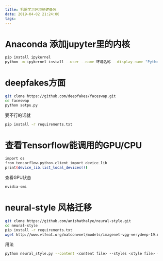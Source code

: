 ```yaml
---
title: 机器学习环境搭建备忘
date: 2019-04-02 21:24:00
tags: 
---
```

# Anaconda 添加jupyter里的内核
```bash
pip install ipykernel
python -m ipykernel install --user --name 环境名称 --display-name "Python (环境名称)"
```

# deepfakes方面
```bash
git clone https://github.com/deepfakes/faceswap.git
cd faceswap
python setpu.py
```
要不行的话就
```bash
pip install -r requirements.txt
```

# 查看Tensorflow能调用的GPU/CPU
```bash
import os
from tensorflow.python.client import device_lib
print(device_lib.list_local_devices())
```
查看GPU状态
```bash
nvidia-smi
```

# neural-style 风格迁移
```bash
git clone https://github.com/anishathalye/neural-style.git
cd neural-style
pip install -r requirements.txt
wget http://www.vlfeat.org/matconvnet/models/imagenet-vgg-verydeep-19.mat
```
用法
```bash
python neural_style.py --content <content file> --styles <style file> --output <output file>
```